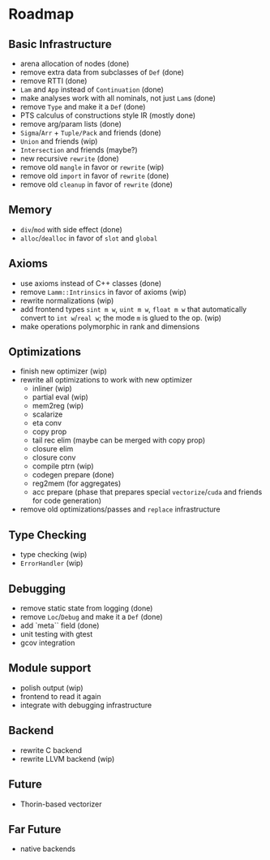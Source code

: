 # Roadmap

## Basic Infrastructure

* arena allocation of nodes (done)
* remove extra data from subclasses of `Def` (done)
* remove RTTI (done)
* `Lam` and `App` instead of `Continuation` (done)
* make analyses work with all nominals, not just `Lam`s (done)
* remove `Type` and make it a `Def` (done)
* PTS calculus of constructions style IR (mostly done)
* remove arg/param lists (done)
* `Sigma`/`Arr` + `Tuple/Pack` and friends (done)
* `Union` and friends (wip)
* `Intersection` and friends (maybe?)
* new recursive `rewrite` (done)
* remove old `mangle` in favor or `rewrite` (wip)
* remove old `import` in favor of `rewrite` (done)
* remove old `cleanup` in favor of `rewrite` (done)

## Memory

* `div`/`mod` with side effect (done)
* `alloc`/`dealloc` in favor of `slot` and `global`

## Axioms

* use axioms instead of C++ classes (done)
* remove `Lamm::Intrinsics` in favor of axioms (wip)
* rewrite normalizations (wip)
* add frontend types `sint m w`, `uint m w`, `float m w` that automatically convert to `int w`/`real w`; the mode `m` is glued to the op. (wip)
* make operations polymorphic in rank and dimensions

## Optimizations

* finish new optimizer (wip)
* rewrite all optimizations to work with new optimizer
    * inliner      (wip)
    * partial eval (wip)
    * mem2reg      (wip)
    * scalarize
    * eta conv
    * copy prop
    * tail rec elim (maybe can be merged with copy prop)
    * closure elim
    * closure conv
    * compile ptrn (wip)
    * codegen prepare (done)
    * reg2mem (for aggregates)
    * acc prepare (phase that prepares special `vectorize`/`cuda` and friends for code generation)
* remove old optimizations/passes and `replace` infrastructure

## Type Checking

* type checking (wip)
* `ErrorHandler` (wip)

## Debugging

* remove static state from logging (done)
* remove `Loc`/`Debug` and make it a `Def` (done)
* add `meta`` field (done)
* unit testing with gtest
* gcov integration

## Module support

* polish output (wip)
* frontend to read it again
* integrate with debugging infrastructure

## Backend

* rewrite C backend
* rewrite LLVM backend (wip)

## Future

* Thorin-based vectorizer

## Far Future

* native backends
